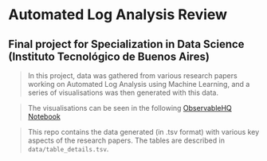 # Automated Log Analysis Review
## Final project for Specialization in Data Science (Instituto Tecnológico de Buenos Aires)

> In this project, data was gathered from various research papers working on Automated Log Analysis using Machine Learning, and a series of visualisations was then generated with this data.

> The visualisations can be seen in the following [ObservableHQ Notebook](https://observablehq.com/@txaboitiz/automated_log_analysis)

> This repo contains the data generated (in .tsv format) with various key aspects of the research papers. The tables are described in `data/table_details.tsv`.